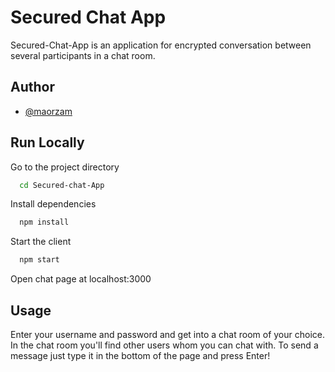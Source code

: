 
# Secured Chat App

Secured-Chat-App is an application for encrypted conversation between several participants in a chat room.


## Author

- [@maorzam](https://www.github.com/maorzam)


## Run Locally


Go to the project directory

```bash
  cd Secured-chat-App
```

Install dependencies

```bash
  npm install
```

Start the client

```bash
  npm start
```

Open chat page at localhost:3000




## Usage

Enter your username and password and get into a chat room of your choice.
In the chat room you'll find other users whom you can chat with.
To send a message just type it in the bottom of the page and press Enter!

